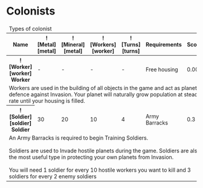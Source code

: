# Colonists

<table>
    <thead>
        <tr><td colspan="7">Types of colonist</td></tr>
        <tr>
            <th>Name</th>
            <th>![Metal][metal]</th>
            <th>![Mineral][metal]</th>
            <th>![Workers][worker]</th>
            <th>![Turns][turns]</th>
            <th>Requirements</th>
            <th>Score</th>
        </tr>
    </thead>
    <tbody>
        <tr>
            <th>![Worker][worker] Worker</th>
            <td>-</td>
            <td>-</td>
            <td>-</td>
            <td>-</td>
            <td>Free housing</td>
            <td>0.001</td>
        </tr>
        <tr>
            <td colspan="7">Workers are used in the building of all objects in the game and act as planet defence against Invasion. Your planet will naturally grow population at steady rate until your housing is filled.</td>
        </tr>
        <tr>
            <th>![Soldier][soldier] Soldier</th>
            <td>30</td>
            <td>20</td>
            <td>10</td>
            <td>4</td>
            <td>Army Barracks</td>
            <td>0.3</td>
        </tr>
        <tr>
            <td colspan="7">An Army Barracks is required to begin Training Soldiers.<br/>
                <br/>
                Soldiers are used to Invade hostile planets during the game. Soldiers are also the most useful type in protecting your own planets from Invasion.<br/>
                <br/>
                You will need 1 soldier for every 10 hostile workers you want to kill and 3 soldiers for every 2 enemy soldiers</td>
        </tr>
    </tbody>
</table>


[metal]: /assets/resources/metal.gif "Metal"
[mineral]: /assets/resources/mineral.gif "Mineral"
[worker]: /assets/colonists/worker.gif "Worker"
[soldier]: /assets/colonists/soldier.gif "Soldier"

